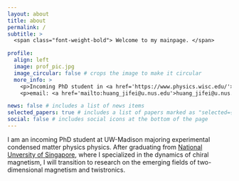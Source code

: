 ```yaml
---
layout: about
title: about
permalink: /
subtitle: >
  <span class="font-weight-bold"> Welcome to my mainpage. </span>

profile:
  align: left
  image: prof_pic.jpg
  image_circular: false # crops the image to make it circular
  more_info: >
    <p>Incoming PhD student in <a href='https://www.physics.wisc.edu/'> Physics at University of Wisconsin–Madison </a></p>
    <p>email: <a href='mailto:huang_jifei@u.nus.edu'>huang_jifei@u.nus.edu</a></p>

news: false # includes a list of news items
selected_papers: true # includes a list of papers marked as "selected={true}"
social: false # includes social icons at the bottom of the page
---
```

I am an incoming PhD student at UW-Madison majoring experimental condensed matter physics physics. After graduating from
[National Unversity of Singapore](https://www.physics.nus.edu.sg/), where I specialized in the dynamics of chiral magnetism, I will transition to research on the emerging fields of two-dimensional magnetism and twistronics. 
